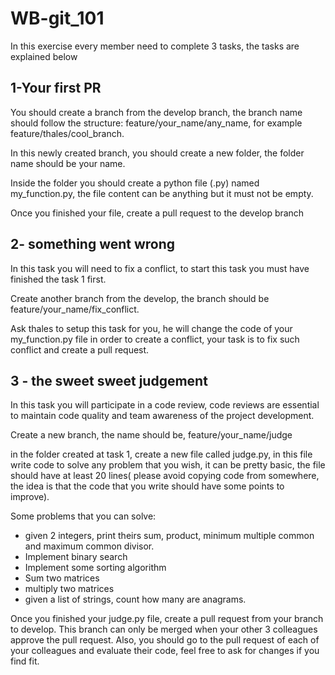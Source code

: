 # WB-git_101

In this exercise every member need to complete 3 tasks, the tasks are explained below

## 1-Your first PR

You should create a branch from the develop branch, the branch name should follow the structure: feature/your_name/any_name, for example feature/thales/cool_branch.

In this newly created branch, you should create a new folder, the folder name should be your name.

Inside the folder you should create a python file (.py) named my_function.py, the file content can be anything but it must not be empty.

Once you finished your file, create a pull request to the develop branch

## 2- something went wrong

In this task you will need to fix a conflict, to start this task you must have finished the task 1 first.

Create another branch from the develop, the branch should be feature/your_name/fix_conflict.

Ask thales to setup this task for you, he will change the code of your my_function.py file in order to create a conflict, your task is to fix such conflict and create a pull request.

## 3 - the sweet sweet judgement

In this task you will participate in a code review, code reviews are essential to maintain code quality and team awareness of the project development.

Create a new branch, the name should be, feature/your_name/judge

in the folder created at task 1, create a new file called judge.py, in this file write code to solve any problem that you wish, it can be pretty basic, the file should have at least 20 lines( please avoid copying code from somewhere, the idea is that the code that you write should have some points to improve).

Some problems that you can solve:
- given 2 integers, print theirs sum, product, minimum multiple common and maximum common divisor.
- Implement binary search
- Implement some sorting algorithm
- Sum two matrices
- multiply two matrices
- given a list of strings, count how many are anagrams.

Once you finished your judge.py file, create a pull request from your branch to develop. This branch can only be merged when your other 3 colleagues approve the pull request. Also, you should go to the pull request of each of your colleagues and evaluate their code, feel free to ask for changes if you find fit.